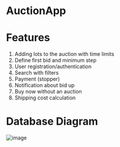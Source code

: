 # AuctionApp


# Features

1. Adding lots to the auction with time limits
2. Define first bid and minimum step
3. User registration/authentication
4. Search with filters
5. Payment (stopper) 
6. Notification about bid up
7. Buy now without an auction
8. Shipping cost calculation


# Database Diagram

![image](https://github.com/MoniQat/AuctionApp/assets/71462737/25ff67b5-37d2-4472-a68a-9f53a06da229)
